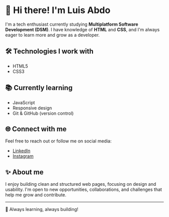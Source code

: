 # 👋 Hi there! I'm Luis Abdo

I'm a tech enthusiast currently studying **Multiplatform Software Development (DSM)**. I have knowledge of **HTML** and **CSS**, and I'm always eager to learn more and grow as a developer.

## 🛠️ Technologies I work with

- HTML5  
- CSS3

## 📚 Currently learning

- JavaScript  
- Responsive design  
- Git & GitHub (version control)

## 🌐 Connect with me

Feel free to reach out or follow me on social media:

- [LinkedIn](https://www.linkedin.com/in/seu-usuario)  
- [Instagram](https://www.instagram.com/seu-usuario)

## ✨ About me

I enjoy building clean and structured web pages, focusing on design and usability. I'm open to new opportunities, collaborations, and challenges that help me grow and contribute.

---

🚀 Always learning, always building!
